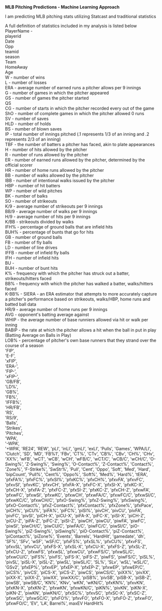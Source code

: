 <b>MLB Pitching Predictions - Machine Learning Approach</b>

I am predicting MLB pitching stats utilizing Statcast and traditional statistics

A full definition of statistics included in my analysis is listed below <br />
PlayerName - <br />
playerid <br />
Date <br />
Opp <br />
teamid <br />
season <br />
Team <br />
HomeAway <br />
Age <br />
W - number of wins  <br />
L - number of losses <br />
ERA - average number of earned runs a pitcher allows per 9 innings <br />
G - number of games in which the pitcher appeared <br />
GS - number of games the pitcher started <br />
QS <br />
CG - number of starts in which the pitcher recorded every out of the game <br />
ShO - number of complete games in which the pitcher allowed 0 runs <br />
SV - number of saves <br />
HLD - number of holds <br />
BS - number of blown saves <br />
IP - total number of innings pitched (.1 represents 1/3 of an inning and .2 represents 2/3 of an inning) <br />
TBF - the number of batters a pitcher has faced, akin to plate appearances <br />
H - number of hits allowed by the pitcher <br />
R - number of runs allowed by the pitcher <br />
ER - number of earned runs allowed by the pitcher, determined by the official scorer <br />
HR - number of home runs allowed by the pitcher <br />
BB - number of walks allowed by the pitcher <br />
IBB - number of intentional walks issued by the pitcher <br />
HBP - number of hit batters <br />
WP - number of wild pitches <br />
BK - number of balks <br />
SO - number of strikeouts <br />
K/9 - average number of strikeouts per 9 innings <br />
BB/9 - average number of walks per 9 innings <br />
H/9 - average number of hits per 9 innings <br />
K/BB - strikeouts divided by walks <br />
IFH% - percentage of ground balls that are infield hits <br />
BUH% - percentage of bunts that go for hits <br />
GB - number of ground balls <br />
FB - number of fly balls <br />
LD - number of line drives <br />
IFFB - number of infield fly balls <br />
IFH - number of infield hits <br />
BU - <br />
BUH - number of bunt hits <br />
K% - frequency with which the pitcher has struck out a batter, strikeouts/hitters faced <br />
BB% - frequency with which the pitcher has walked a batter, walks/hitters faced <br />
K-BB% - 
SIERA - an ERA estimator that attempts to more accurately capture a pitcher's performance based on strikeouts, walks/HBP, home runs and batted ball data  <br />
HR/9 - average number of home runs per 9 innings  <br />
AVG - opponent's batting average against  <br />
WHIP - the average number of base runniers allowed via hit or walk per inning  <br />
BABIP - the rate at which the pitcher allows a hit when the ball in put in play (Batting Average on Balls in Play)  <br />
LOB% - percentage of pitcher's own base runners that they strand over the course of a season  <br />
 'FIP',  <br />
 'E-F',  <br />
 'xFIP',  <br />
 'ERA-',  <br />
 'FIP-',  <br />
 'xFIP-',  <br />
 'GB/FB',<br />
 'LD%',<br />
 'GB%',<br />
 'FB%',<br />
 'IFFB%',<br />
 'HR/FB',<br />
 'RS',<br />
 'RS/9',<br />
 'Balls',<br />
 'Strikes',<br />
 'Pitches',<br />
 'WPA',<br />
 '-WPA',<br />
 '+WPA',
 'RE24',
 'REW',
 'pLI',
 'inLI',
 'gmLI',
 'exLI',
 'Pulls',
 'Games',
 'WPA/LI',
 'Clutch',
 'SD',
 'MD',
 'FB%1',
 'FBv',
 'CT%',
 'CTv',
 'CB%',
 'CBv',
 'CH%',
 'CHv',
 'XX%',
 'wFB',
 'wCT',
 'wCB',
 'wCH',
 'wFB/C',
 'wCT/C',
 'wCB/C',
 'wCH/C',
 'O-Swing%',
 'Z-Swing%',
 'Swing%',
 'O-Contact%',
 'Z-Contact%',
 'Contact%',
 'Zone%',
 'F-Strike%',
 'SwStr%',
 'Pull',
 'Cent',
 'Oppo',
 'Soft',
 'Med',
 'Hard',
 'bipCount',
 'Pull%',
 'Cent%',
 'Oppo%',
 'Soft%',
 'Med%',
 'Hard%',
 'tERA',
 'pfxFA%',
 'pfxFC%',
 'pfxSI%',
 'pfxKC%',
 'pfxCH%',
 'pfxvFA',
 'pfxvFC',
 'pfxvSI',
 'pfxvKC',
 'pfxvCH',
 'pfxFA-X',
 'pfxFC-X',
 'pfxSI-X',
 'pfxKC-X',
 'pfxCH-X',
 'pfxFA-Z',
 'pfxFC-Z',
 'pfxSI-Z',
 'pfxKC-Z',
 'pfxCH-Z',
 'pfxwFA',
 'pfxwFC',
 'pfxwSI',
 'pfxwKC',
 'pfxwCH',
 'pfxwFA/C',
 'pfxwFC/C',
 'pfxwSI/C',
 'pfxwKC/C',
 'pfxwCH/C',
 'pfxO-Swing%',
 'pfxZ-Swing%',
 'pfxSwing%',
 'pfxO-Contact%',
 'pfxZ-Contact%',
 'pfxContact%',
 'pfxZone%',
 'pfxPace',
 'piCH%',
 'piCU%',
 'piFA%',
 'piFC%',
 'piSI%',
 'pivCH',
 'pivCU',
 'pivFA',
 'pivFC',
 'pivSI',
 'piCH-X',
 'piCU-X',
 'piFA-X',
 'piFC-X',
 'piSI-X',
 'piCH-Z',
 'piCU-Z',
 'piFA-Z',
 'piFC-Z',
 'piSI-Z',
 'piwCH',
 'piwCU',
 'piwFA',
 'piwFC',
 'piwSI',
 'piwCH/C',
 'piwCU/C',
 'piwFA/C',
 'piwFC/C',
 'piwSI/C',
 'piO-Swing%',
 'piZ-Swing%',
 'piSwing%',
 'piO-Contact%',
 'piZ-Contact%',
 'piContact%',
 'piZone%',
 'Events',
 'Barrels',
 'HardHit',
 'gamedate',
 'dh',
 'SF%',
 'SFv',
 'wSF',
 'wSF/C',
 'pfxFS%',
 'pfxSL%',
 'pfxCU%',
 'pfxvFS',
 'pfxvSL',
 'pfxvCU',
 'pfxFS-X',
 'pfxSL-X',
 'pfxCU-X',
 'pfxFS-Z',
 'pfxSL-Z',
 'pfxCU-Z',
 'pfxwFS',
 'pfxwSL',
 'pfxwCU',
 'pfxwFS/C',
 'pfxwSL/C',
 'pfxwCU/C',
 'piFS%',
 'pivFS',
 'piFS-X',
 'piFS-Z',
 'piwFS',
 'piwFS/C',
 'piSL%',
 'pivSL',
 'piSL-X',
 'piSL-Z',
 'piwSL',
 'piwSL/C',
 'SL%',
 'SLv',
 'wSL',
 'wSL/C',
 'GSv2',
 'pfxEP%',
 'pfxvEP',
 'pfxEP-X',
 'pfxEP-Z',
 'pfxwEP',
 'pfxwEP/C',
 'piCS%',
 'pivCS',
 'piCS-X',
 'piCS-Z',
 'piwCS',
 'piwCS/C',
 'piXX%',
 'pivXX',
 'piXX-X',
 'piXX-Z',
 'piwXX',
 'piwXX/C',
 'piSB%',
 'pivSB',
 'piSB-X',
 'piSB-Z',
 'piwSB',
 'piwSB/C',
 'KN%',
 'KNv',
 'wKN',
 'wKN/C',
 'pfxKN%',
 'pfxvKN',
 'pfxKN-X',
 'pfxKN-Z',
 'pfxwKN',
 'pfxwKN/C',
 'piKN%',
 'pivKN',
 'piKN-X',
 'piKN-Z',
 'piwKN',
 'piwKN/C',
 'pfxSC%',
 'pfxvSC',
 'pfxSC-X',
 'pfxSC-Z',
 'pfxwSC',
 'pfxwSC/C',
 'pfxFO%',
 'pfxvFO',
 'pfxFO-X',
 'pfxFO-Z',
 'pfxwFO',
 'pfxwFO/C',
 'EV',
 'LA',
 Barrel%',
 maxEV
 HardHit%
